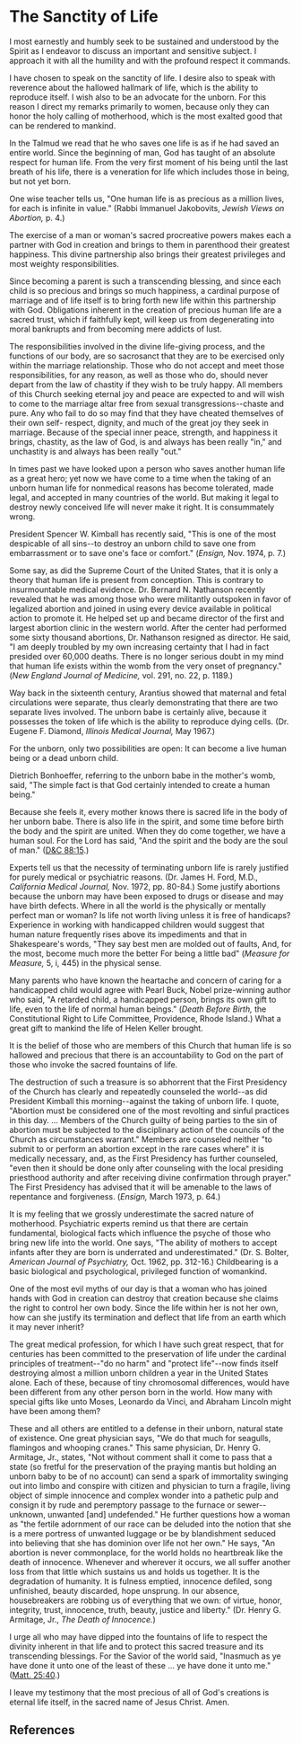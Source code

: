 # The Sanctity of Life

I most earnestly and humbly seek to be sustained and understood by the Spirit
as I endeavor to discuss an important and sensitive subject. I approach it
with all the humility and with the profound respect it commands.

I have chosen to speak on the sanctity of life. I desire also to speak with
reverence about the hallowed hallmark of life, which is the ability to
reproduce itself. I wish also to be an advocate for the unborn. For this
reason I direct my remarks primarily to women, because only they can honor the
holy calling of motherhood, which is the most exalted good that can be
rendered to mankind.

In the Talmud we read that he who saves one life is as if he had saved an
entire world. Since the beginning of man, God has taught of an absolute
respect for human life. From the very first moment of his being until the last
breath of his life, there is a veneration for life which includes those in
being, but not yet born.

One wise teacher tells us, "One human life is as precious as a million lives,
for each is infinite in value." (Rabbi Immanuel Jakobovits, _Jewish Views on
Abortion,_ p. 4.)

The exercise of a man or woman's sacred procreative powers makes each a
partner with God in creation and brings to them in parenthood their greatest
happiness. This divine partnership also brings their greatest privileges and
most weighty responsibilities.

Since becoming a parent is such a transcending blessing, and since each child
is so precious and brings so much happiness, a cardinal purpose of marriage
and of life itself is to bring forth new life within this partnership with
God. Obligations inherent in the creation of precious human life are a sacred
trust, which if faithfully kept, will keep us from degenerating into moral
bankrupts and from becoming mere addicts of lust.

The responsibilities involved in the divine life-giving process, and the
functions of our body, are so sacrosanct that they are to be exercised only
within the marriage relationship. Those who do not accept and meet those
responsibilities, for any reason, as well as those who do, should never depart
from the law of chastity if they wish to be truly happy. All members of this
Church seeking eternal joy and peace are expected to and will wish to come to
the marriage altar free from sexual transgressions--chaste and pure. Any who
fail to do so may find that they have cheated themselves of their own self-
respect, dignity, and much of the great joy they seek in marriage. Because of
the special inner peace, strength, and happiness it brings, chastity, as the
law of God, is and always has been really "in," and unchastity is and always
has been really "out."

In times past we have looked upon a person who saves another human life as a
great hero; yet now we have come to a time when the taking of an unborn human
life for nonmedical reasons has become tolerated, made legal, and accepted in
many countries of the world. But making it legal to destroy newly conceived
life will never make it right. It is consummately wrong.

President Spencer W. Kimball has recently said, "This is one of the most
despicable of all sins--to destroy an unborn child to save one from
embarrassment or to save one's face or comfort." (_Ensign,_ Nov. 1974, p. 7.)

Some say, as did the Supreme Court of the United States, that it is only a
theory that human life is present from conception. This is contrary to
insurmountable medical evidence. Dr. Bernard N. Nathanson recently revealed
that he was among those who were militantly outspoken in favor of legalized
abortion and joined in using every device available in political action to
promote it. He helped set up and became director of the first and largest
abortion clinic in the western world. After the center had performed some
sixty thousand abortions, Dr. Nathanson resigned as director. He said, "I am
deeply troubled by my own increasing certainty that I had in fact presided
over 60,000 deaths. There is no longer serious doubt in my mind that human
life exists within the womb from the very onset of pregnancy." (_New England
Journal of Medicine,_ vol. 291, no. 22, p. 1189.)

Way back in the sixteenth century, Arantius showed that maternal and fetal
circulations were separate, thus clearly demonstrating that there are two
separate lives involved. The unborn babe is certainly alive, because it
possesses the token of life which is the ability to reproduce dying cells.
(Dr. Eugene F. Diamond, _Illinois Medical Journal,_ May 1967.)

For the unborn, only two possibilities are open: It can become a live human
being or a dead unborn child.

Dietrich Bonhoeffer, referring to the unborn babe in the mother's womb, said,
"The simple fact is that God certainly intended to create a human being."

Because she feels it, every mother knows there is sacred life in the body of
her unborn babe. There is also life in the spirit, and some time before birth
the body and the spirit are united. When they do come together, we have a
human soul. For the Lord has said, "And the spirit and the body are the soul
of man." ([D&amp;C 88:15](/scriptures/dc-testament/dc/88.15?lang=eng#14).)

Experts tell us that the necessity of terminating unborn life is rarely
justified for purely medical or psychiatric reasons. (Dr. James H. Ford, M.D.,
_California Medical Journal,_ Nov. 1972, pp. 80-84.) Some justify abortions
because the unborn may have been exposed to drugs or disease and may have
birth defects. Where in all the world is the physically or mentally perfect
man or woman? Is life not worth living unless it is free of handicaps?
Experience in working with handicapped children would suggest that human
nature frequently rises above its impediments and that in Shakespeare's words,
"They say best men are molded out of faults, And, for the most, become much
more the better For being a little bad" (_Measure for Measure,_ 5, i, 445) in
the physical sense.

Many parents who have known the heartache and concern of caring for a
handicapped child would agree with Pearl Buck, Nobel prize-winning author who
said, "A retarded child, a handicapped person, brings its own gift to life,
even to the life of normal human beings." (_Death Before Birth,_ the
Constitutional Right to Life Committee, Providence, Rhode Island.) What a
great gift to mankind the life of Helen Keller brought.

It is the belief of those who are members of this Church that human life is so
hallowed and precious that there is an accountability to God on the part of
those who invoke the sacred fountains of life.

The destruction of such a treasure is so abhorrent that the First Presidency
of the Church has clearly and repeatedly counseled the world--as did President
Kimball this morning--against the taking of unborn life. I quote, "Abortion
must be considered one of the most revolting and sinful practices in this day.
... Members of the Church guilty of being parties to the sin of abortion must be
subjected to the disciplinary action of the councils of the Church as
circumstances warrant." Members are counseled neither "to submit to or perform
an abortion except in the rare cases where" it is medically necessary, and, as
the First Presidency has further counseled, "even then it should be done only
after counseling with the local presiding priesthood authority and after
receiving divine confirmation through prayer." The First Presidency has
advised that it will be amenable to the laws of repentance and forgiveness.
(_Ensign,_ March 1973, p. 64.)

It is my feeling that we grossly underestimate the sacred nature of
motherhood. Psychiatric experts remind us that there are certain fundamental,
biological facts which influence the psyche of those who bring new life into
the world. One says, "The ability of mothers to accept infants after they are
born is underrated and underestimated." (Dr. S. Bolter, _American Journal of
Psychiatry,_ Oct. 1962, pp. 312-16.) Childbearing is a basic biological and
psychological, privileged function of womankind.

One of the most evil myths of our day is that a woman who has joined hands
with God in creation can destroy that creation because she claims the right to
control her own body. Since the life within her is not her own, how can she
justify its termination and deflect that life from an earth which it may never
inherit?

The great medical profession, for which I have such great respect, that for
centuries has been committed to the preservation of life under the cardinal
principles of treatment--"do no harm" and "protect life"--now finds itself
destroying almost a million unborn children a year in the United States alone.
Each of these, because of tiny chromosomal differences, would have been
different from any other person born in the world. How many with special gifts
like unto Moses, Leonardo da Vinci, and Abraham Lincoln might have been among
them?

These and all others are entitled to a defense in their unborn, natural state
of existence. One great physician says, "We do that much for seagulls,
flamingos and whooping cranes." This same physician, Dr. Henry G. Armitage,
Jr., states, "Not without comment shall it come to pass that a state (so
fretful for the preservation of the praying mantis but holding an unborn baby
to be of no account) can send a spark of immortality swinging out into limbo
and conspire with citizen and physician to turn a fragile, living object of
simple innocence and complex wonder into a pathetic pulp and consign it by
rude and peremptory passage to the furnace or sewer--unknown, unwanted [and]
undefended." He further questions how a woman as "the fertile adornment of our
race can be deluded into the notion that she is a mere portress of unwanted
luggage or be by blandishment seduced into believing that she has dominion
over life not her own." He says, "An abortion is never commonplace, for the
world holds no heartbreak like the death of innocence. Whenever and wherever
it occurs, we all suffer another loss from that little which sustains us and
holds us together. It is the degradation of humanity. It is fulness emptied,
innocence defiled, song unfinished, beauty discarded, hope unsprung. In our
absence, housebreakers are robbing us of everything that we own: of virtue,
honor, integrity, trust, innocence, truth, beauty, justice and liberty." (Dr.
Henry G. Armitage, Jr., _The Death of Innocence._)

I urge all who may have dipped into the fountains of life to respect the
divinity inherent in that life and to protect this sacred treasure and its
transcending blessings. For the Savior of the world said, "Inasmuch as ye have
done it unto one of the least of these ... ye have done it unto me." ([Matt.
25:40](/scriptures/nt/matt/25.40?lang=eng#39).)

I leave my testimony that the most precious of all of God's creations is
eternal life itself, in the sacred name of Jesus Christ. Amen.

## References

